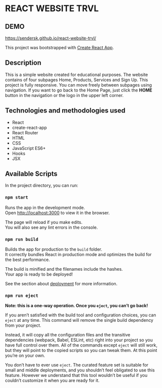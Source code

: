 # REACT WEBSITE TRVL

## DEMO

https://sendersk.github.io/react-website-trvl/

This project was bootstrapped with [Create React App](https://github.com/facebook/create-react-app).

## Description 

This is a simple website created for educational purposes. The website contains of four subpages Home, Products, Services and Sign Up. This project is fully responsive. You can move freely between subpages using navigation. If you want to go back to the Home Page, just click the **HOME** button in the navigation or the logo in the upper left corner.

## Technologies and methodologies used

- React 
- create-react-app
- React Router
- HTML
- CSS
- JavaScript ES6+
- Hooks
- JSX

## Available Scripts

In the project directory, you can run:

### `npm start`

Runs the app in the development mode.\
Open [http://localhost:3000](http://localhost:3000) to view it in the browser.

The page will reload if you make edits.\
You will also see any lint errors in the console.

### `npm run build`

Builds the app for production to the `build` folder.\
It correctly bundles React in production mode and optimizes the build for the best performance.

The build is minified and the filenames include the hashes.\
Your app is ready to be deployed!

See the section about [deployment](https://facebook.github.io/create-react-app/docs/deployment) for more information.

### `npm run eject`

**Note: this is a one-way operation. Once you `eject`, you can’t go back!**

If you aren’t satisfied with the build tool and configuration choices, you can `eject` at any time. This command will remove the single build dependency from your project.

Instead, it will copy all the configuration files and the transitive dependencies (webpack, Babel, ESLint, etc) right into your project so you have full control over them. All of the commands except `eject` will still work, but they will point to the copied scripts so you can tweak them. At this point you’re on your own.

You don’t have to ever use `eject`. The curated feature set is suitable for small and middle deployments, and you shouldn’t feel obligated to use this feature. However we understand that this tool wouldn’t be useful if you couldn’t customize it when you are ready for it.

